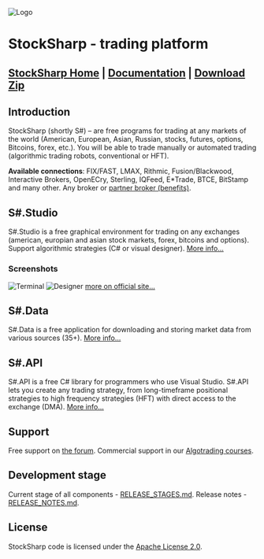 ![Logo](https://avatars0.githubusercontent.com/u/10113234?v=3&s=100)
# StockSharp - trading platform #

[StockSharp Home][1] | [Documentation][2] | [Download Zip][3]
----------

## Introduction ##

StockSharp (shortly S#) – are free programs for trading at any markets of the world (American, European, Asian, Russian, stocks, futures, options, Bitcoins, forex, etc.). You will be able to trade manually or automated trading (algorithmic trading robots, conventional or HFT).

**Available connections**: FIX/FAST, LMAX, Rithmic, Fusion/Blackwood, Interactive Brokers, OpenECry, Sterling, IQFeed, E*Trade, BTCE, BitStamp and many other. Any broker or [partner broker (benefits)][6].

## S#.Studio

S#.Studio is a free graphical environment for trading on any exchanges (american, europian and asian stock markets, forex, bitcoins and options). Support algorithmic strategies (C# or visual designer). [More info...](http://stocksharp.com/products/studio/)

### Screenshots

![Terminal](http://stocksharp.com/file.ashx?t=forum&size=400x200&fid=2099)
![Designer](http://stocksharp.com/file.ashx?t=forum&size=400x200&fid=2091)
[more on official site...](http://stocksharp.com/products/studio/)

## S#.Data

S#.Data is a free application for downloading and storing market data from various sources (35+). [More info...](http://stocksharp.com/products/hydra/)

## S#.API

S#.API is a free C# library for programmers who use Visual Studio. S#.API lets you create any trading strategy, from long-timeframe positional strategies to high frequency strategies (HFT) with direct access to the exchange (DMA). [More info...](http://stocksharp.com/products/api/)

## Support

Free support on [the forum][5]. Commercial support in our [Algotrading courses][4].

## Development stage

Current stage of all components - [RELEASE_STAGES.md](../master/_ReleaseNotes/RELEASE_STAGES.md).
Release notes - [RELEASE_NOTES.md](../master/_ReleaseNotes/CHANGE_LOG_API.md).

## License

StockSharp code is licensed under the [Apache License 2.0](../master/LICENSE).

  [1]: http://stocksharp.com
  [2]: http://doc.stocksharp.com
  [3]: https://github.com/StockSharp/StockSharp/releases
  [4]: http://edu.stocksharp.com
  [5]: http://stocksharp.com/forum
  [6]: http://stocksharp.com/broker
